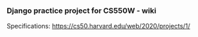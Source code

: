 ### Django practice project for CS550W - wiki

Specifications: https://cs50.harvard.edu/web/2020/projects/1/
